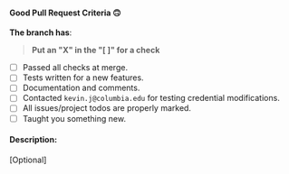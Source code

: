 #### Good Pull Request Criteria 🙃

**The branch has**:
> **Put an "X" in the "[ ]" for a check**
- [ ] Passed all checks at merge.
- [ ] Tests written for a new features.
- [ ] Documentation and comments.
- [ ] Contacted `kevin.j@columbia.edu` for testing credential modifications.
- [ ] All issues/project todos are properly marked.
- [ ] Taught you something new.

#### Description:
[Optional]
